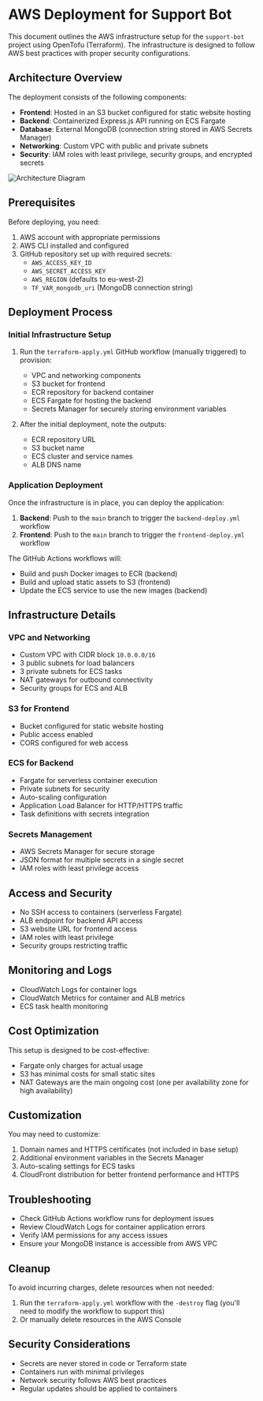 # AWS Deployment for Support Bot

This document outlines the AWS infrastructure setup for the `support-bot` project using OpenTofu (Terraform). The infrastructure is designed to follow AWS best practices with proper security configurations.

## Architecture Overview

The deployment consists of the following components:

- **Frontend**: Hosted in an S3 bucket configured for static website hosting
- **Backend**: Containerized Express.js API running on ECS Fargate
- **Database**: External MongoDB (connection string stored in AWS Secrets Manager)
- **Networking**: Custom VPC with public and private subnets
- **Security**: IAM roles with least privilege, security groups, and encrypted secrets

![Architecture Diagram](https://via.placeholder.com/800x600.png?text=Support+Bot+AWS+Architecture)

## Prerequisites

Before deploying, you need:

1. AWS account with appropriate permissions
2. AWS CLI installed and configured
3. GitHub repository set up with required secrets:
   - `AWS_ACCESS_KEY_ID`
   - `AWS_SECRET_ACCESS_KEY`
   - `AWS_REGION` (defaults to eu-west-2)
   - `TF_VAR_mongodb_uri` (MongoDB connection string)

## Deployment Process

### Initial Infrastructure Setup

1. Run the `terraform-apply.yml` GitHub workflow (manually triggered) to provision:
   - VPC and networking components
   - S3 bucket for frontend
   - ECR repository for backend container
   - ECS Fargate for hosting the backend
   - Secrets Manager for securely storing environment variables

2. After the initial deployment, note the outputs:
   - ECR repository URL
   - S3 bucket name
   - ECS cluster and service names
   - ALB DNS name

### Application Deployment

Once the infrastructure is in place, you can deploy the application:

1. **Backend**: Push to the `main` branch to trigger the `backend-deploy.yml` workflow
2. **Frontend**: Push to the `main` branch to trigger the `frontend-deploy.yml` workflow

The GitHub Actions workflows will:
- Build and push Docker images to ECR (backend)
- Build and upload static assets to S3 (frontend)
- Update the ECS service to use the new images (backend)

## Infrastructure Details

### VPC and Networking

- Custom VPC with CIDR block `10.0.0.0/16`
- 3 public subnets for load balancers
- 3 private subnets for ECS tasks
- NAT gateways for outbound connectivity
- Security groups for ECS and ALB

### S3 for Frontend

- Bucket configured for static website hosting
- Public access enabled
- CORS configured for web access

### ECS for Backend

- Fargate for serverless container execution
- Private subnets for security
- Auto-scaling configuration
- Application Load Balancer for HTTP/HTTPS traffic
- Task definitions with secrets integration

### Secrets Management

- AWS Secrets Manager for secure storage
- JSON format for multiple secrets in a single secret
- IAM roles with least privilege access

## Access and Security

- No SSH access to containers (serverless Fargate)
- ALB endpoint for backend API access
- S3 website URL for frontend access
- IAM roles with least privilege
- Security groups restricting traffic

## Monitoring and Logs

- CloudWatch Logs for container logs
- CloudWatch Metrics for container and ALB metrics
- ECS task health monitoring

## Cost Optimization

This setup is designed to be cost-effective:

- Fargate only charges for actual usage
- S3 has minimal costs for small static sites
- NAT Gateways are the main ongoing cost (one per availability zone for high availability)

## Customization

You may need to customize:

1. Domain names and HTTPS certificates (not included in base setup)
2. Additional environment variables in the Secrets Manager
3. Auto-scaling settings for ECS tasks
4. CloudFront distribution for better frontend performance and HTTPS

## Troubleshooting

- Check GitHub Actions workflow runs for deployment issues
- Review CloudWatch Logs for container application errors
- Verify IAM permissions for any access issues
- Ensure your MongoDB instance is accessible from AWS VPC

## Cleanup

To avoid incurring charges, delete resources when not needed:

1. Run the `terraform-apply.yml` workflow with the `-destroy` flag (you'll need to modify the workflow to support this)
2. Or manually delete resources in the AWS Console

## Security Considerations

- Secrets are never stored in code or Terraform state
- Containers run with minimal privileges
- Network security follows AWS best practices
- Regular updates should be applied to containers 